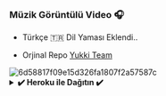 ### Müzik Görüntülü Video 🎧
- Türkçe 🇹🇷 Dil Yaması Eklendi.. 

- Orjinal Repo [Yukki Team](https://github.com/TeamYukki/YukkiMusicBot) 
 
<img src="https://i.ibb.co/khRz42f/Turkish-Voice.jpg" alt="6d58817f09e15d326fa1807f2a57587c" border="0"> 
 
<details>
<summary><b>✔️ Heroku ile Dağıtın ✔️</b></summary>
<br>
<h4>Bu uygulamayı Heroku'da dağıtmak için aşağıdaki düğmeye tıklayın!</h4>    
<p><a href="https://dashboard.heroku.com/new?template=https://github.com/Mehmetbaba55/Yukki_TR"><img src="https://img.shields.io/badge/Deploy%20To%20Heroku-blueviolet?style=for-the-badge&logo=heroku" width="200"/></a></p>
    
